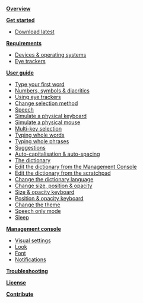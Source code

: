 **[Overview](https://github.com/JuliusSweetland/OptiKey/wiki)**

**[Get started](https://github.com/JuliusSweetland/OptiKey/wiki/Get-Started)**
* [Download latest](https://github.com/JuliusSweetland/OptiKey/releases/download/v1.1.5/OptiKeySetup-1.1.5.exe)

**[Requirements](https://github.com/JuliusSweetland/OptiKey/wiki/Requirements)**
* [Devices & operating systems](https://github.com/JuliusSweetland/OptiKey/wiki/Requirements#device-os-requirements)
* [Eye trackers](https://github.com/JuliusSweetland/OptiKey/wiki/Requirements#supported-eye-trackers)

**[User guide](https://github.com/JuliusSweetland/OptiKey/wiki/User-Guide)**
* [Type your first word](https://github.com/JuliusSweetland/OptiKey/wiki/User-Guide#type-your-first-word)
* [Numbers, symbols & diacritics](https://github.com/JuliusSweetland/OptiKey/wiki/User-Guide#numbers-symbols-&-diacritics)
* [Using eye trackers](https://github.com/JuliusSweetland/OptiKey/wiki/User-Guide#using-eye-trackers)
* [Change selection method](https://github.com/JuliusSweetland/OptiKey/wiki/User-Guide#change-selection-method)
* [Speech](https://github.com/JuliusSweetland/OptiKey/wiki/User-Guide#speech)
* [Simulate a physical keyboard](https://github.com/JuliusSweetland/OptiKey/wiki/User-Guide#simulate-a-physical-keyboard)
* [Simulate a physical mouse](https://github.com/JuliusSweetland/OptiKey/wiki/User-Guide#simulate-a-physical-mouse)
* [Multi-key selection](https://github.com/JuliusSweetland/OptiKey/wiki/User-Guide#multi-key-selection)
 * [Typing whole words](https://github.com/JuliusSweetland/OptiKey/wiki/User-Guide#typing-whole-words)
 * [Typing whole phrases](https://github.com/JuliusSweetland/OptiKey/wiki/User-Guide#typing-whole-phrases)
* [Suggestions](https://github.com/JuliusSweetland/OptiKey/wiki/User-Guide#suggestions)
* [Auto-capitalisation & auto-spacing](https://github.com/JuliusSweetland/OptiKey/wiki/User-Guide#auto-capitalisation-and-auto-spacing)
* [The dictionary](https://github.com/JuliusSweetland/OptiKey/wiki/User-Guide#the-dictionary)
 * [Edit the dictionary from the Management Console](https://github.com/JuliusSweetland/OptiKey/wiki/User-Guide#edit-the-dictionary-from-the-management-console)
 * [Edit the dictionary from the scratchpad](https://github.com/JuliusSweetland/OptiKey/wiki/User-Guide#edit-the-dictionary-from-the-scratchpad)
 * [Change the dictionary language](https://github.com/JuliusSweetland/OptiKey/wiki/User-Guide#change-the-dictionary-language)
* [Change size, position & opacity](https://github.com/JuliusSweetland/OptiKey/wiki/User-Guide#change-size-position-and-opacity)
 * [Size & opacity keyboard](https://github.com/JuliusSweetland/OptiKey/wiki/User-Guide#size-and-opacity-keyboard)
 * [Position & opacity keyboard](https://github.com/JuliusSweetland/OptiKey/wiki/User-Guide#position-and-opacity-keyboard)
* [Change the theme](https://github.com/JuliusSweetland/OptiKey/wiki/User-Guide#change-the-theme)
* [Speech only mode](https://github.com/JuliusSweetland/OptiKey/wiki/User-Guide#speech-only-mode)
* [Sleep](https://github.com/JuliusSweetland/OptiKey/wiki/User-Guide#sleep)

**[Management console](https://github.com/JuliusSweetland/OptiKey/wiki/Management-Console)**
* [Visual settings](https://github.com/JuliusSweetland/OptiKey/wiki/Management-Console#visuals)
 * [Look](https://github.com/JuliusSweetland/OptiKey/wiki/Management-Console#visuals-look)
 * [Font](https://github.com/JuliusSweetland/OptiKey/wiki/Management-Console#visuals-font)
 * [Notifications](https://github.com/JuliusSweetland/OptiKey/wiki/Management-Console#visuals-notifications)

**[Troubleshooting](https://github.com/JuliusSweetland/OptiKey/wiki/Troubleshooting)**

**[License](https://github.com/JuliusSweetland/OptiKey/wiki/License)**

**[Contribute](https://github.com/JuliusSweetland/OptiKey/wiki/Contribute)**
